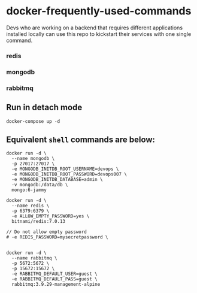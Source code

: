 # docker-frequently-used-commands
Devs who are working on a backend that requires different applications installed locally can use this repo to kickstart their services with one single command. 

### redis 
### mongodb
### rabbitmq

## Run in detach mode
```
docker-compose up -d
```

## Equivalent `shell` commands are below:

```
docker run -d \
  --name mongodb \
  -p 27017:27017 \
  -e MONGODB_INITDB_ROOT_USERNAME=devops \
  -e MONGODB_INITDB_ROOT_PASSWORD=devops007 \
  -e MONGODB_INITDB_DATABASE=admin \
  -v mongodb:/data/db \
  mongo:6-jammy
```

```
docker run -d \
  --name redis \
  -p 6379:6379 \
  -e ALLOW_EMPTY_PASSWORD=yes \ 
  bitnami/redis:7.0.13

// Do not allow empty password
# -e REDIS_PASSWORD=mysecretpassword \
  

```

```
docker run -d \
  --name rabbitmq \
  -p 5672:5672 \
  -p 15672:15672 \
  -e RABBITMQ_DEFAULT_USER=guest \
  -e RABBITMQ_DEFAULT_PASS=guest \
  rabbitmq:3.9.29-management-alpine
```
